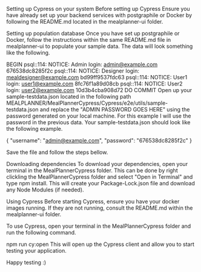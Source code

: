 Setting up Cypress on your system
Before setting up Cypress
Ensure you have already set up your backend services with postgraphile or Docker by following the README.md located in the mealplanner-ui folder.

Setting up population database
Once you have set up postgraphile or Docker, follow the instructions within the same README.md file in mealplanner-ui to populate your sample data. The data will look something like the following.

BEGIN
psql:<stdin>:114: NOTICE:     Admin login: admin@example.com        676538dc8285f2c
psql:<stdin>:114: NOTICE:  Designer login: mealdesigner@example.com bd99ff9537fdc63
psql:<stdin>:114: NOTICE:     User1 login: user1@example.com        8fc76f1a89d08cb
psql:<stdin>:114: NOTICE:     User2 login: user2@example.com        10d3b4cba908d72
DO
COMMIT
Open up your sample-testdata.json located in the following path MEALPLANNER/MealPlannerCypress/Cypress/e2e/utils/sample-testdata.json and replace the "ADMIN PASSWORD GOES HERE" using the password generated on your local machine. For this example I will use the password in the previous data. Your sample-testdata.json should look like the following example.

{
 "username": "admin@example.com",
 "password": "676538dc8285f2c"
}

Save the file and follow the steps bellow.

Downloading dependencies
To download your dependencies, open your terminal in the MealPlannerCypress folder. This can be done by right clickling the MealPlannerCypress folder and select "Open in Terminal" and type npm install. This will create your Package-Lock.json file and download any Node Modules (if needed).

Using Cypress
Before starting Cypress, ensure you have your docker images running. If they are not running, consult the README.md within the mealplanner-ui folder.

To use Cypress, open your terminal in the MealPlannerCypress folder and run the following command.

npm run cy:open
This will open up the Cypress client and allow you to start testing your application.

Happy testing :)